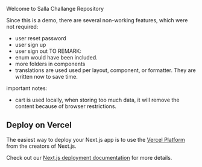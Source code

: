 Welcome to Salla Challange Repository


Since this is a demo, there are several non-working features, which were not required:
- user reset password
- user sign up
- user sign out 
TO REMARK:
- enum would have been included.
- more folders in components
- translations are used used per layout, component, or formatter. They are written now to save time.

important notes:
- cart is used locally, when storing too much data, it will remove the content because of browser restrictions.

## Deploy on Vercel

The easiest way to deploy your Next.js app is to use the [Vercel Platform](https://vercel.com/new?utm_medium=default-template&filter=next.js&utm_source=create-next-app&utm_campaign=create-next-app-readme) from the creators of Next.js.

Check out our [Next.js deployment documentation](https://nextjs.org/docs/app/building-your-application/deploying) for more details.
